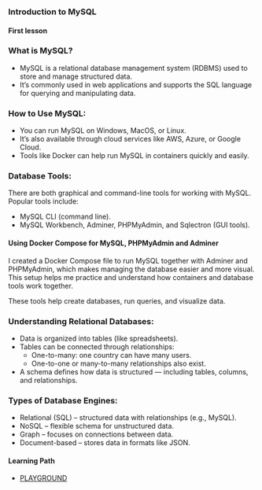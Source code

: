 ### Introduction to MySQL
#### First lesson

### What is MySQL?
* MySQL is a relational database management system (RDBMS) used to store and manage structured data. 
* It’s commonly used in web applications and supports the SQL language for querying and manipulating data.

### How to Use MySQL:
* You can run MySQL on Windows, MacOS, or Linux.
* It’s also available through cloud services like AWS, Azure, or Google Cloud.
*  Tools like Docker can help run MySQL in containers quickly and easily.

### Database Tools:
There are both graphical and command-line tools for working with MySQL.  
Popular tools include:
* MySQL CLI (command line).
* MySQL Workbench, Adminer, PHPMyAdmin, and Sqlectron (GUI tools).

#### Using Docker Compose for MySQL, PHPMyAdmin and Adminer
I created a Docker Compose file to run MySQL together with Adminer and PHPMyAdmin, 
which makes managing the database easier and more visual. 
This setup helps me practice and understand how containers and database tools work 
together.

These tools help create databases, run queries, and visualize data.

### Understanding Relational Databases:
* Data is organized into tables (like spreadsheets). 
* Tables can be connected through relationships:
  - One-to-many: one country can have many users. 
  - One-to-one or many-to-many relationships also exist.  
* A schema defines how data is structured — including tables, columns, and relationships.

### Types of Database Engines:
* Relational (SQL) – structured data with relationships (e.g., MySQL). 
* NoSQL – flexible schema for unstructured data.
* Graph – focuses on connections between data. 
* Document-based – stores data in formats like JSON.

#### Learning Path

- [PLAYGROUND](PLAYGROUND.md)